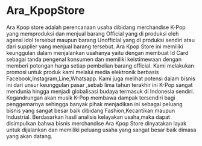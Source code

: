 # Ara_KpopStore
Ara Kpop store adalah perencanaan usaha dibidang merchandise K-Pop yang memproduksi dan menjual barang Official yang di produksi oleh agensi idol tersebut maupun  barang Unofficial yang di produksi sendiri atau dari supplier yang menjual barang tersebut. Ara Kpop Store ini memiliki keunggulan dalam menjalankan usahanya yaitu dengan membuat Id Card  sebagai tanda pengenal konsumen  dan memiliki keistimewaan dengan memberi potongan harga setiap pembelian barang official. Kami melakukan promosi untuk produk kami melalui media elektronik berbasis Facebook,Instagram,Line,Whatsapp. Kami juga melihat potensi dalam bisnis ini dari unsur keunggulan pasar ,sebab lima tahun terakhir ini K-Pop sangat mendunia hingga menjadi globalisasi budaya  termasuk di Indonesia sendiri. Kegandrungan akan musik K-Pop  membawa dampak tersendiri bagi penggemarnya sehingga banyak pihak menjadikan ini sebagai peluang bisnis yang sangat besar baik dibidang Fashion,Kecantikan maupun Industrial.  Berdasarkan hasil analisis kelayakan usaha,maka dapat disimpulkan bahwa bisnis merchandise Ara Kpop Store dinyatakan layak untuk dijalankan dan memiliki peluang usaha yang sangat besar baik dimasa yang akan datang.
